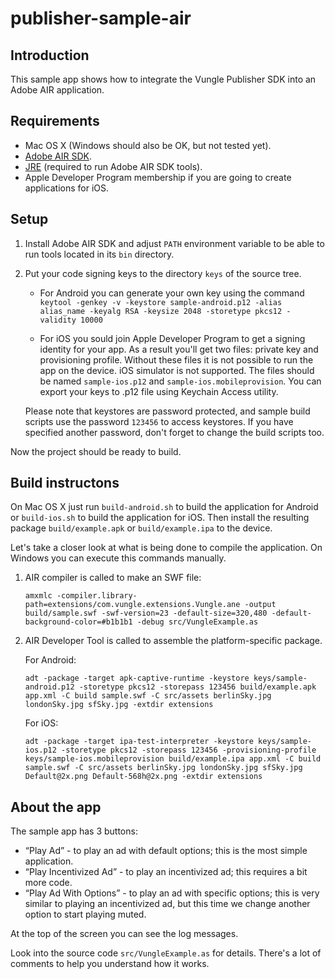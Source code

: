 # publisher-sample-air

## Introduction

This sample app shows how to integrate the Vungle Publisher SDK into an Adobe
AIR application.

## Requirements

* Mac OS X (Windows should also be OK, but not tested yet).
* [Adobe AIR SDK](http://www.adobe.com/devnet/air/air-sdk-download.html).
* [JRE](http://www.oracle.com/technetwork/java/javase/downloads/index.html) (required to run Adobe AIR SDK tools).
* Apple Developer Program membership if you are going to create applications for iOS.

## Setup

1. Install Adobe AIR SDK and adjust `PATH` environment variable to be able to run tools located in its `bin` directory.

2. Put your code signing keys to the directory `keys` of the source tree.

   * For Android you can generate your own key using the command
     `keytool -genkey -v -keystore sample-android.p12 -alias alias_name -keyalg RSA -keysize 2048 -storetype pkcs12 -validity 10000`

   * For iOS you sould join Apple Developer Program to get a signing identity for your app. As a result you'll get two files: private key and provisioning profile. Without these files it is not possible to run the app on the device. iOS simulator is not supported. The files should be named `sample-ios.p12` and `sample-ios.mobileprovision`. You can export your keys to .p12 file using Keychain Access utility.

   Please note that keystores are password protected, and sample build scripts use the password `123456` to access keystores. If you have specified another password, don't forget to change the build scripts too.

Now the project should be ready to build.

## Build instructons

On Mac OS X just run `build-android.sh` to build the application for Android or `build-ios.sh` to build the application for iOS. Then install the resulting package `build/example.apk` or `build/example.ipa` to the device.

Let's take a closer look at what is being done to compile the application. On Windows you can execute this commands manually.

1. AIR compiler is called to make an SWF file:

   ```
   amxmlc -compiler.library-path=extensions/com.vungle.extensions.Vungle.ane -output build/sample.swf -swf-version=23 -default-size=320,480 -default-background-color=#b1b1b1 -debug src/VungleExample.as
   ```

2. AIR Developer Tool is called to assemble the platform-specific package.

   For Android:

   ```
   adt -package -target apk-captive-runtime -keystore keys/sample-android.p12 -storetype pkcs12 -storepass 123456 build/example.apk app.xml -C build sample.swf -C src/assets berlinSky.jpg londonSky.jpg sfSky.jpg -extdir extensions
   ```

   For iOS:

   ```
   adt -package -target ipa-test-interpreter -keystore keys/sample-ios.p12 -storetype pkcs12 -storepass 123456 -provisioning-profile keys/sample-ios.mobileprovision build/example.ipa app.xml -C build sample.swf -C src/assets berlinSky.jpg londonSky.jpg sfSky.jpg Default@2x.png Default-568h@2x.png -extdir extensions
   ```

## About the app

The sample app has 3 buttons:

* “Play Ad” - to play an ad with default options; this is the most simple application.
* “Play Incentivized Ad” - to play an incentivized ad; this requires a bit more code.
* “Play Ad With Options” - to play an ad with specific options; this is very similar to playing an incentivized ad, but this time we change another option to start playing muted.

At the top of the screen you can see the log messages.

Look into the source code `src/VungleExample.as` for details. There's a lot of comments to help you understand how it works.
